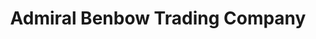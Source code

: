 ---
title: "Admiral Benbow Trading Company"
url: /lunenburg/admiral-benbow-trading-company/
shop: gift
---